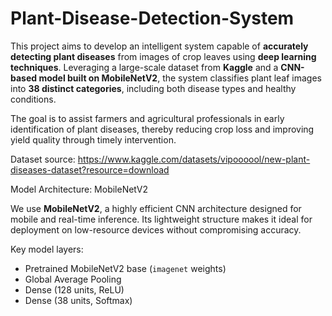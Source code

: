 # Plant-Disease-Detection-System

This project aims to develop an intelligent system capable of **accurately detecting plant diseases** from images of crop leaves using **deep learning techniques**. Leveraging a large-scale dataset from **Kaggle** and a **CNN-based model built on MobileNetV2**, the system classifies plant leaf images into **38 distinct categories**, including both disease types and healthy conditions.

The goal is to assist farmers and agricultural professionals in early identification of plant diseases, thereby reducing crop loss and improving yield quality through timely intervention.

Dataset source: https://www.kaggle.com/datasets/vipoooool/new-plant-diseases-dataset?resource=download

Model Architecture: MobileNetV2

We use **MobileNetV2**, a highly efficient CNN architecture designed for mobile and real-time inference. Its lightweight structure makes it ideal for deployment on low-resource devices without compromising accuracy.

Key model layers:
- Pretrained MobileNetV2 base (`imagenet` weights)
- Global Average Pooling
- Dense (128 units, ReLU)
- Dense (38 units, Softmax)

